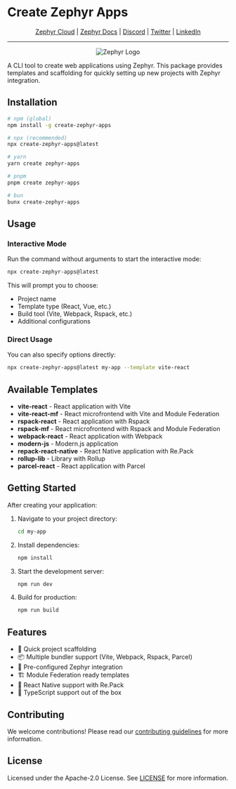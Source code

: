 # Create Zephyr Apps

<div align="center">

[Zephyr Cloud](https://zephyr-cloud.io) | [Zephyr Docs](https://docs.zephyr-cloud.io) | [Discord](https://zephyr-cloud.io/discord) | [Twitter](https://x.com/ZephyrCloudIO) | [LinkedIn](https://www.linkedin.com/company/zephyr-cloud/)

<hr/>
<img src="https://cdn.prod.website-files.com/669061ee3adb95b628c3acda/66981c766e352fe1f57191e2_Opengraph-zephyr.png" alt="Zephyr Logo" />
</div>

A CLI tool to create web applications using Zephyr. This package provides templates and scaffolding for quickly setting up new projects with Zephyr integration.

## Installation

```bash
# npm (global)
npm install -g create-zephyr-apps

# npx (recommended)
npx create-zephyr-apps@latest

# yarn
yarn create zephyr-apps

# pnpm
pnpm create zephyr-apps

# bun
bunx create-zephyr-apps
```

## Usage

### Interactive Mode

Run the command without arguments to start the interactive mode:

```bash
npx create-zephyr-apps@latest
```

This will prompt you to choose:

- Project name
- Template type (React, Vue, etc.)
- Build tool (Vite, Webpack, Rspack, etc.)
- Additional configurations

### Direct Usage

You can also specify options directly:

```bash
npx create-zephyr-apps@latest my-app --template vite-react
```

## Available Templates

- **vite-react** - React application with Vite
- **vite-react-mf** - React microfrontend with Vite and Module Federation
- **rspack-react** - React application with Rspack
- **rspack-mf** - React microfrontend with Rspack and Module Federation
- **webpack-react** - React application with Webpack
- **modern-js** - Modern.js application
- **repack-react-native** - React Native application with Re.Pack
- **rollup-lib** - Library with Rollup
- **parcel-react** - React application with Parcel

## Getting Started

After creating your application:

1. Navigate to your project directory:

   ```bash
   cd my-app
   ```

2. Install dependencies:

   ```bash
   npm install
   ```

3. Start the development server:

   ```bash
   npm run dev
   ```

4. Build for production:
   ```bash
   npm run build
   ```

## Features

- 🚀 Quick project scaffolding
- 📦 Multiple bundler support (Vite, Webpack, Rspack, Parcel)
- 🔧 Pre-configured Zephyr integration
- 🏗️ Module Federation ready templates
- 📱 React Native support with Re.Pack
- 🎯 TypeScript support out of the box

## Contributing

We welcome contributions! Please read our [contributing guidelines](../../CONTRIBUTING.md) for more information.

## License

Licensed under the Apache-2.0 License. See [LICENSE](LICENSE) for more information.
